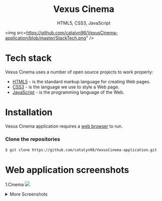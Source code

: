 <h1 align="center">
Vexus Cinema
</h1>
<p align="center">
HTML5, CSS3, JavaScript
</p>

<img src=https://github.com/catalyn98/VexusCinema-application/blob/master/StackTech.png" />

# Tech stack
Vexus Cinema uses a number of open source projects to work properly:
* [HTML5](https://www.w3schools.com/html/) - is the standard markup language for creating Web pages.
* [CSS3](https://www.w3schools.com/css/) - is the language we use to style a Web page.
* [JavaScript](https://www.w3schools.com/js/) - is the programming language of the Web.

# Installation
Vexus Cinema application requires a [web browser](https://en.wikipedia.org/wiki/Web_browser)  to run.

### Clone the repositories
```sh
$ git clone https://github.com/catalyn98/VexusCinema-application.git
```

# Web application screenshots 

1.Cinema
<img src="https://github.com/catalyn98/StreamIT-application/blob/master/Screenshots/1.Cinema.png" />

<details>
  <summary>More Screenshots</summary>
  2.Filme noi
  <img src="https://github.com/catalyn98/StreamIT-application/blob/master/Screenshots/2.Filme%20noi.png" />

  3.Genuri
  <img src="https://github.com/catalyn98/StreamIT-application/blob/master/Screenshots/3.Genuri.png" />

  4.Bilete
  <img src="https://github.com/catalyn98/StreamIT-application/blob/master/Screenshots/Bilete.png" />

  5.Contact
  <img src="https://github.com/catalyn98/StreamIT-application/blob/master/Screenshots/Contact.png" />
</details>
